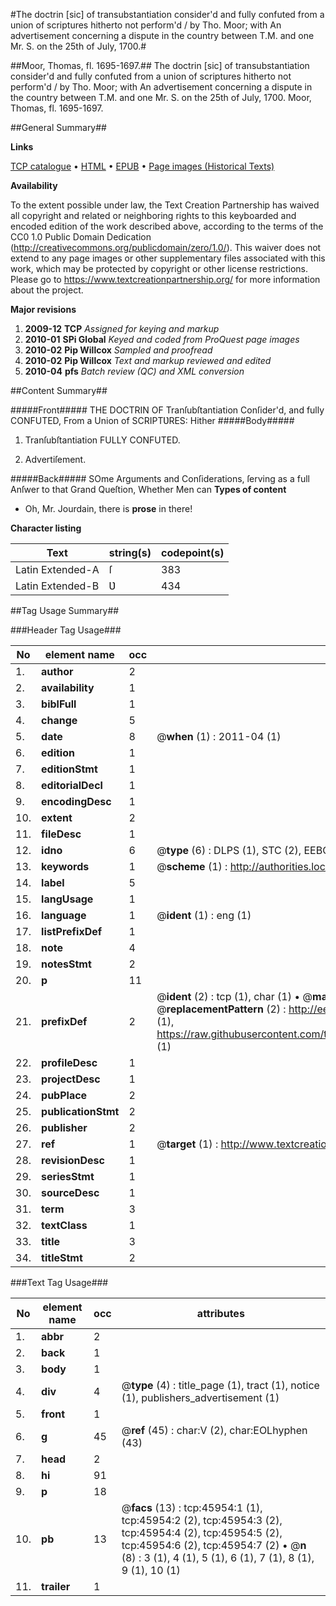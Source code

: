 #The doctrin [sic] of transubstantiation consider'd and fully confuted from a union of scriptures hitherto not perform'd / by Tho. Moor; with An advertisement concerning a dispute in the country between T.M. and one Mr. S. on the 25th of July, 1700.#

##Moor, Thomas, fl. 1695-1697.##
The doctrin [sic] of transubstantiation consider'd and fully confuted from a union of scriptures hitherto not perform'd / by Tho. Moor; with An advertisement concerning a dispute in the country between T.M. and one Mr. S. on the 25th of July, 1700.
Moor, Thomas, fl. 1695-1697.

##General Summary##

**Links**

[TCP catalogue](http://www.ota.ox.ac.uk/tcp/)  • 
[HTML](http://tei.it.ox.ac.uk/tcp/Texts-HTML/free/A51/A51260.html)  • 
[EPUB](http://tei.it.ox.ac.uk/tcp/Texts-EPUB/free/A51/A51260.epub) • 
[Page images (Historical Texts)](https://historicaltexts.jisc.ac.uk/eebo-10798021e)

**Availability**

To the extent possible under law, the Text Creation Partnership has waived all copyright and related or neighboring rights to this keyboarded and encoded edition of the work described above, according to the terms of the CC0 1.0 Public Domain Dedication (http://creativecommons.org/publicdomain/zero/1.0/). This waiver does not extend to any page images or other supplementary files associated with this work, which may be protected by copyright or other license restrictions. Please go to https://www.textcreationpartnership.org/ for more information about the project.

**Major revisions**

1. __2009-12__ __TCP__ *Assigned for keying and markup*
1. __2010-01__ __SPi Global__ *Keyed and coded from ProQuest page images*
1. __2010-02__ __Pip Willcox__ *Sampled and proofread*
1. __2010-02__ __Pip Willcox__ *Text and markup reviewed and edited*
1. __2010-04__ __pfs__ *Batch review (QC) and XML conversion*

##Content Summary##

#####Front#####
THE DOCTRIN OF Tranſubſtantiation Conſider'd, and fully CONFUTED, From a Union of SCRIPTƲRES: Hither
#####Body#####

1. Tranſubſtantiation FULLY CONFUTED.

1. Advertiſement.

#####Back#####
SOme Arguments and Conſiderations, ſerving as a full Anſwer to that Grand Queſtion, Whether Men can 
**Types of content**

  * Oh, Mr. Jourdain, there is **prose** in there!

**Character listing**


|Text|string(s)|codepoint(s)|
|---|---|---|
|Latin Extended-A|ſ|383|
|Latin Extended-B|Ʋ|434|

##Tag Usage Summary##

###Header Tag Usage###

|No|element name|occ|attributes|
|---|---|---|---|
|1.|__author__|2||
|2.|__availability__|1||
|3.|__biblFull__|1||
|4.|__change__|5||
|5.|__date__|8| @__when__ (1) : 2011-04 (1)|
|6.|__edition__|1||
|7.|__editionStmt__|1||
|8.|__editorialDecl__|1||
|9.|__encodingDesc__|1||
|10.|__extent__|2||
|11.|__fileDesc__|1||
|12.|__idno__|6| @__type__ (6) : DLPS (1), STC (2), EEBO-CITATION (1), OCLC (1), VID (1)|
|13.|__keywords__|1| @__scheme__ (1) : http://authorities.loc.gov/ (1)|
|14.|__label__|5||
|15.|__langUsage__|1||
|16.|__language__|1| @__ident__ (1) : eng (1)|
|17.|__listPrefixDef__|1||
|18.|__note__|4||
|19.|__notesStmt__|2||
|20.|__p__|11||
|21.|__prefixDef__|2| @__ident__ (2) : tcp (1), char (1)  •  @__matchPattern__ (2) : ([0-9\-]+):([0-9IVX]+) (1), (.+) (1)  •  @__replacementPattern__ (2) : http://eebo.chadwyck.com/downloadtiff?vid=$1&page=$2 (1), https://raw.githubusercontent.com/textcreationpartnership/Texts/master/tcpchars.xml#$1 (1)|
|22.|__profileDesc__|1||
|23.|__projectDesc__|1||
|24.|__pubPlace__|2||
|25.|__publicationStmt__|2||
|26.|__publisher__|2||
|27.|__ref__|1| @__target__ (1) : http://www.textcreationpartnership.org/docs/. (1)|
|28.|__revisionDesc__|1||
|29.|__seriesStmt__|1||
|30.|__sourceDesc__|1||
|31.|__term__|3||
|32.|__textClass__|1||
|33.|__title__|3||
|34.|__titleStmt__|2||


###Text Tag Usage###

|No|element name|occ|attributes|
|---|---|---|---|
|1.|__abbr__|2||
|2.|__back__|1||
|3.|__body__|1||
|4.|__div__|4| @__type__ (4) : title_page (1), tract (1), notice (1), publishers_advertisement (1)|
|5.|__front__|1||
|6.|__g__|45| @__ref__ (45) : char:V (2), char:EOLhyphen (43)|
|7.|__head__|2||
|8.|__hi__|91||
|9.|__p__|18||
|10.|__pb__|13| @__facs__ (13) : tcp:45954:1 (1), tcp:45954:2 (2), tcp:45954:3 (2), tcp:45954:4 (2), tcp:45954:5 (2), tcp:45954:6 (2), tcp:45954:7 (2)  •  @__n__ (8) : 3 (1), 4 (1), 5 (1), 6 (1), 7 (1), 8 (1), 9 (1), 10 (1)|
|11.|__trailer__|1||
